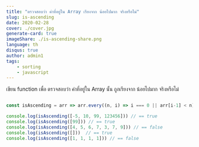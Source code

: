 ```yaml
---
title: "ตรวจสอบว่า ค่าที่อยู่ใน Array เรียงจาก น้อยไปมาก จริงหรือไม่"
slug: is-ascending
date: 2020-02-28
cover: ./cover.jpg
generate-card: true
imageShare: ./is-ascending-share.png
language: th
disqus: true
author: admin1
tags:
    - sorting
    - javascript
---
```


เขียน function เพื่อ ตรวจสอบว่า ค่าที่อยู่ใน Array นั้น ถูกเรียงจาก น้อยไปมาก จริงหรือไม่

``` javascript

const isAscending = arr => arr.every((n, i) => i === 0 || arr[i-1] < n)

console.log(isAscending([-5, 10, 99, 123456])) // == true
console.log(isAscending([99])) // == true
console.log(isAscending([4, 5, 6, 7, 3, 7, 9])) // == false
console.log(isAscending([]))  // == true
console.log(isAscending([1, 1, 1, 1])) // == false

```